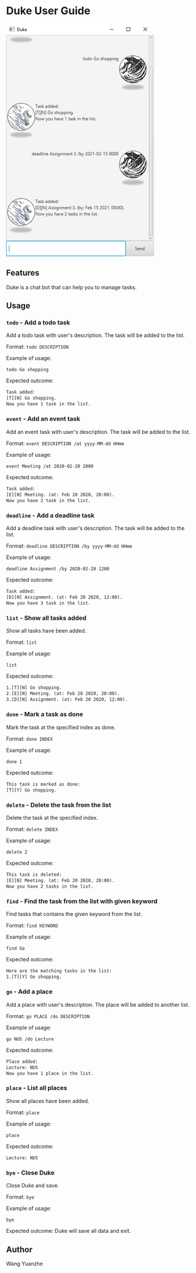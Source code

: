 # Duke User Guide

![UiWindow](Ui.png)

## Features 

Duke is a chat bot that can help you to manage tasks.

## Usage

### `todo` - Add a todo task

Add a todo task with user's description. The task will be added to the list.

Format: `todo DESCRIPTION`

Example of usage: 

```
todo Go shopping
```

Expected outcome:

```
Task added:
[T][N] Go shopping.
Now you have 1 task in the list.
```

### `event` - Add an event task

Add an event task with user's description. The task will be added to the list.

Format: `event DESCRIPTION /at yyyy-MM-dd HHmm`

Example of usage: 

```
event Meeting /at 2020-02-20 2000
```

Expected outcome:

```
Task added:
[E][N] Meeting. (at: Feb 20 2020, 20:00).
Now you have 2 task in the list.
```

### `deadline` - Add a deadline task

Add a deadline task with user's description. The task will be added to the list.

Format: `deadline DESCRIPTION /by yyyy-MM-dd HHmm`

Example of usage: 

```
deadline Assignment /by 2020-02-20 1200
```

Expected outcome:

```
Task added:
[D][N] Assignment. (at: Feb 20 2020, 12:00).
Now you have 3 task in the list.
```

### `list` - Show all tasks added

Show all tasks have been added.

Format: `list`

Example of usage: 

```
list
```

Expected outcome:

```
1.[T][N] Go shopping.
2.[E][N] Meeting. (at: Feb 20 2020, 20:00).
3.[D][N] Assignment. (at: Feb 20 2020, 12:00).
```

### `done` - Mark a task as done

Mark the task at the specified index as done.

Format: `done INDEX`

Example of usage: 

```
done 1
```

Expected outcome:

```
This task is marked as done:
[T][Y] Go shopping.
```

### `delete` - Delete the task from the list

Delete the task at the specified index.

Format: `delete INDEX`

Example of usage: 

```
delete 2
```

Expected outcome:

```
This task is deleted:
[E][N] Meeting. (at: Feb 20 2020, 20:00).
Now you have 2 tasks in the list.
```

### `find` - Find the task from the list with given keyword

Find tasks that contains the given keyword from the list.

Format: `find KEYWORD`

Example of usage: 

```
find Go
```

Expected outcome:

```
Here are the matching tasks in the list:
1.[T][Y] Go shopping.
```

### `go` - Add a place

Add a place with user's description. The place will be added to another list.

Format: `go PLACE /do DESCRIPTION`

Example of usage: 

```
go NUS /do Lecture
```

Expected outcome:

```
Place added:
Lecture: NUS
Now you have 1 place in the list.
```

### `place` - List all places

Show all places have been added.

Format: `place`

Example of usage: 

```
place
```

Expected outcome:

```
Lecture: NUS
```

### `bye` - Close Duke

Close Duke and save.

Format: `bye`

Example of usage: 

```
bye
```

Expected outcome: Duke will save all data and exit.


## Author

Wang Yuanzhe